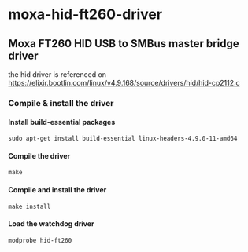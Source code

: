 # moxa-hid-ft260-driver

## Moxa FT260 HID USB to SMBus master bridge driver
the hid driver is referenced on
https://elixir.bootlin.com/linux/v4.9.168/source/drivers/hid/hid-cp2112.c

### Compile & install the driver

#### Install build-essential packages
```
sudo apt-get install build-essential linux-headers-4.9.0-11-amd64
```

#### Compile the driver
```
make
```

#### Compile and install the driver
```
make install
```

#### Load the watchdog driver
```
modprobe hid-ft260
```

